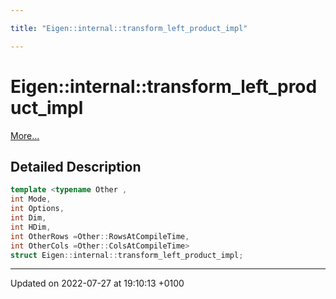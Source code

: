```yaml
---

title: "Eigen::internal::transform_left_product_impl"

---
```


# Eigen::internal::transform_left_product_impl



 [More...](#detailed-description)

## Detailed Description

```cpp
template <typename Other ,
int Mode,
int Options,
int Dim,
int HDim,
int OtherRows =Other::RowsAtCompileTime,
int OtherCols =Other::ColsAtCompileTime>
struct Eigen::internal::transform_left_product_impl;
```

-------------------------------

Updated on 2022-07-27 at 19:10:13 +0100